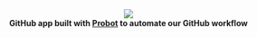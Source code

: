 <div align="center">
  <img src="https://i.imgur.com/Nwvoi6E.png"><br>
  <b>GitHub app built with <a href="https://github.com/probot/probot">Probot</a> to automate our GitHub workflow</b>
</div>
